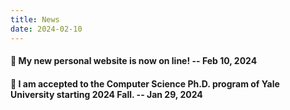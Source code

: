 ```yaml
---
title: News
date: 2024-02-10
---
```

#### :tada: My new personal website is now on line! -- Feb 10, 2024
#### :tada: I am accepted to the Computer Science Ph.D. program of Yale University starting 2024 Fall. -- Jan 29, 2024 